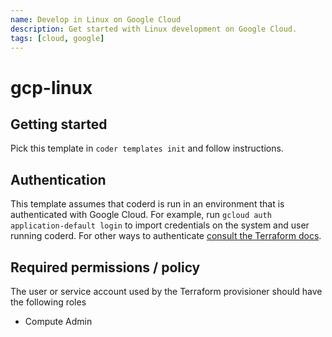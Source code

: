```yaml
---
name: Develop in Linux on Google Cloud
description: Get started with Linux development on Google Cloud.
tags: [cloud, google]
---
```


# gcp-linux

## Getting started

Pick this template in `coder templates init` and follow instructions.

## Authentication

This template assumes that coderd is run in an environment that is authenticated
with Google Cloud. For example, run `gcloud auth application-default login` to import
credentials on the system and user running coderd.  For other ways to authenticate
[consult the Terraform docs](https://registry.terraform.io/providers/hashicorp/google/latest/docs/guides/getting_started#adding-credentials).

## Required permissions / policy

The user or service account used by the Terraform provisioner should have the following roles

- Compute Admin
